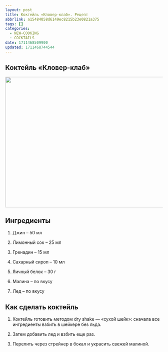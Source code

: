 ```yaml
---
layout: post
title: Коктейль «Кловер-клаб». Рецепт
abbrlink: a15484058d6149ec8215b23e0821a375
tags: []
categories:
  - NEW-COOKING
  - COCKTAILS
date: 1711468509900
updated: 1711468744544
---
```


## Коктейль «Кловер-клаб»

<img width="620" height="415" src=":/d9dfa591c1134bc08b967b7426e121bb"/>

## Ингредиенты

1. Джин – 50 мл

2. Лимонный сок – 25 мл

3. Гренадин – 15 мл

4. Сахарный сироп – 10 мл

5. Яичный белок – 30 г

6. Малина – по вкусу

7. Лед – по вкусу

## Как сделать коктейль

1. Коктейль готовить методом dry shake — «сухой шейк»: сначала все ингредиенты взбить в шейкере без льда.

2. Затем добавить лед и взбить еще раз.

3. Перелить через стрейнер в бокал и украсить свежей малиной.
